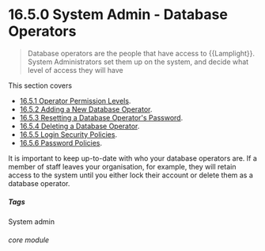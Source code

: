 # 16.5.0 System Admin - Database Operators

> Database operators are the people that have access to {{Lamplight}}. System Administrators set them up on the system, and decide what level of access they will have



This section covers

- [16.5.1 Operator Permission Levels](/help/index/p/16.5.1).
- [16.5.2 Adding a New Database Operator](/help/index/p/16.5.2).
- [16.5.3 Resetting a Database Operator's Password](/help/index/p/16.5.3).
- [16.5.4 Deleting a Database Operator](/help/index/p/16.5.4).
- [16.5.5 Login Security Policies](/help/index/p/16.5.5).
- [16.5.6 Password Policies](/help/index/p/16.5.6).

It is important to keep up-to-date with who your database operators are. If a member of staff leaves your organisation, for example, they will retain access to the system until you either lock their account or delete them as a database operator. 


##### Tags
System admin

###### core module

